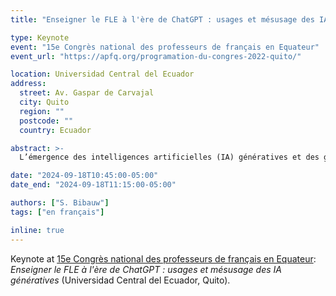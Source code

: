 ```yaml
---
title: "Enseigner le FLE à l'ère de ChatGPT : usages et mésusage des IA génératives"

type: Keynote
event: "15e Congrès national des professeurs de français en Equateur"
event_url: "https://apfq.org/programation-du-congres-2022-quito/"

location: Universidad Central del Ecuador
address:
  street: Av. Gaspar de Carvajal
  city: Quito
  region: ""
  postcode: ""
  country: Ecuador

abstract: >-
  L’émergence des intelligences artificielles (IA) génératives et des grands modèles de langue ouvre de très nombreuses questions, opportunités et inquiétudes en éducation, en didactique des langues et ailleurs. Cette intervention tentera de clarifier ce qui change du point de vue technologique, ce que cela implique du point de vue pédagogique, et ce que les apprenants et enseignants de FLE peuvent en faire. Nous explorerons les usages de l’IA en termes de planification, d’interaction, de génération ou adaptation de matériaux et d’évaluation, tout en proposant un rapport critique et éthique à l’IA.

date: "2024-09-18T10:45:00-05:00"
date_end: "2024-09-18T11:15:00-05:00"

authors: ["S. Bibauw"]
tags: ["en français"]

inline: true
---
```


Keynote at [15e Congrès national des professeurs de français en Equateur](https://apfq.org/programation-du-congres-2022-quito/): _Enseigner le FLE à l'ère de ChatGPT : usages et mésusage des IA génératives_ (Universidad Central del Ecuador, Quito).
